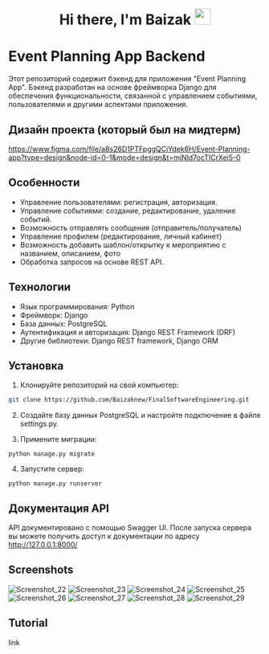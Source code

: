<h1 align="center">Hi there, I'm Baizak 
<img src="https://github.com/blackcater/blackcater/raw/main/images/Hi.gif" height="32"/></h1>

# Event Planning App Backend
Этот репозиторий содержит бэкенд для приложения "Event Planning App". Бэкенд разработан на основе фреймворка Django для обеспечения функциональности, связанной с управлением событиями, пользователями и другими аспектами приложения.

## Дизайн проекта (который был на мидтерм)
https://www.figma.com/file/a8s26D1PTFpggQCiYdek6H/Event-Planning-app?type=design&node-id=0-1&mode=design&t=mjNld7ocTICrXei5-0

## Особенности
* Управление пользователями: регистрация, авторизация.
* Управление событиями: создание, редактирование, удаление событий.
* Возможность отправлять сообщения (отправитель/получатель)
* Управление профилем (редактирование, личный кабинет)
* Возможность добавить шаблон/открытку к мероприятию с названием, описанием, фото
* Обработка запросов на основе REST API.

## Технологии
* Язык программирования: Python
* Фреймворк: Django
* База данных: PostgreSQL
* Аутентификация и авторизация: Django REST Framework (DRF)
* Другие библиотеки: Django REST framework, Django ORM

## Установка
1. Клонируйте репозиторий на свой компьютер:
```bash
git clone https://github.com/Baizaknew/FinalSoftwareEngineering.git
```

2. Создайте базу данных PostgreSQL и настройте подключение в файле settings.py.

3. Примените миграции:
```
python manage.py migrate
```
4. Запустите сервер:
```
python manage.py runserver
```

## Документация API
API документировано с помощью Swagger UI. После запуска сервера вы можете получить доступ к документации по адресу http://127.0.0.1:8000/

## Screenshots
![Screenshot_22](https://github.com/Baizaknew/FinalSoftwareEngineering/assets/102854080/07bcb689-40de-48af-a29f-8676e327821d)
![Screenshot_23](https://github.com/Baizaknew/FinalSoftwareEngineering/assets/102854080/f963f11c-53ee-4e1d-82b6-f80709f9fc61)
![Screenshot_24](https://github.com/Baizaknew/FinalSoftwareEngineering/assets/102854080/b5a153c4-b0c1-4fa1-aedc-cb3ef66d716a)
![Screenshot_25](https://github.com/Baizaknew/FinalSoftwareEngineering/assets/102854080/fad07b5b-1e8a-4f42-bf40-6528d6d095fd)
![Screenshot_26](https://github.com/Baizaknew/FinalSoftwareEngineering/assets/102854080/0a0c9839-0111-4554-9a86-8c2897c8709b)
![Screenshot_27](https://github.com/Baizaknew/FinalSoftwareEngineering/assets/102854080/05d8585a-d74c-485e-a6df-c8381cba519a)
![Screenshot_28](https://github.com/Baizaknew/FinalSoftwareEngineering/assets/102854080/0170b0cc-993e-4254-a944-b45bb993f2f2)
![Screenshot_29](https://github.com/Baizaknew/FinalSoftwareEngineering/assets/102854080/c1678e40-1ddc-4c05-a2ad-4f1728ea85a7)
## Tutorial
link